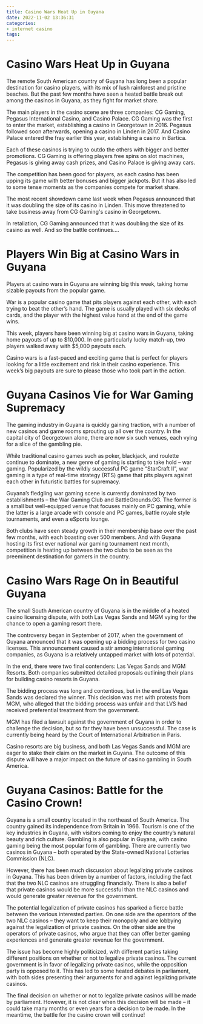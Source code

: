 ```yaml
---
title: Casino Wars Heat Up in Guyana
date: 2022-11-02 13:36:31
categories:
- internet casino
tags:
---
```



#  Casino Wars Heat Up in Guyana

The remote South American country of Guyana has long been a popular destination for casino players, with its mix of lush rainforest and pristine beaches. But the past few months have seen a heated battle break out among the casinos in Guyana, as they fight for market share.

The main players in the casino scene are three companies: CG Gaming, Pegasus International Casino, and Casino Palace. CG Gaming was the first to enter the market, establishing a casino in Georgetown in 2016. Pegasus followed soon afterwards, opening a casino in Linden in 2017. And Casino Palace entered the fray earlier this year, establishing a casino in Bartica.

Each of these casinos is trying to outdo the others with bigger and better promotions. CG Gaming is offering players free spins on slot machines, Pegasus is giving away cash prizes, and Casino Palace is giving away cars.

The competition has been good for players, as each casino has been upping its game with better bonuses and bigger jackpots. But it has also led to some tense moments as the companies compete for market share.

The most recent showdown came last week when Pegasus announced that it was doubling the size of its casino in Linden. This move threatened to take business away from CG Gaming's casino in Georgetown.

In retaliation, CG Gaming announced that it was doubling the size of its casino as well. And so the battle continues….

#  Players Win Big at Casino Wars in Guyana

Players at casino wars in Guyana are winning big this week, taking home sizable payouts from the popular game.

War is a popular casino game that pits players against each other, with each trying to beat the other’s hand. The game is usually played with six decks of cards, and the player with the highest value hand at the end of the game wins.

This week, players have been winning big at casino wars in Guyana, taking home payouts of up to $10,000. In one particularly lucky match-up, two players walked away with $5,000 payouts each.

Casino wars is a fast-paced and exciting game that is perfect for players looking for a little excitement and risk in their casino experience. This week’s big payouts are sure to please those who took part in the action.

#  Guyana Casinos Vie for War Gaming Supremacy

The gaming industry in Guyana is quickly gaining traction, with a number of new casinos and game rooms sprouting up all over the country. In the capital city of Georgetown alone, there are now six such venues, each vying for a slice of the gambling pie.

While traditional casino games such as poker, blackjack, and roulette continue to dominate, a new genre of gaming is starting to take hold – war gaming. Popularized by the wildly successful PC game “StarCraft II”, war gaming is a type of real-time strategy (RTS) game that pits players against each other in futuristic battles for supremacy.

Guyana’s fledgling war gaming scene is currently dominated by two establishments – the War Gaming Club and BattleGrounds.GG. The former is a small but well-equipped venue that focuses mainly on PC gaming, while the latter is a large arcade with console and PC games, battle royale style tournaments, and even a eSports lounge.

Both clubs have seen steady growth in their membership base over the past few months, with each boasting over 500 members. And with Guyana hosting its first ever national war gaming tournament next month, competition is heating up between the two clubs to be seen as the preeminent destination for gamers in the country.

#  Casino Wars Rage On in Beautiful Guyana

The small South American country of Guyana is in the middle of a heated casino licensing dispute, with both Las Vegas Sands and MGM vying for the chance to open a gaming resort there.

The controversy began in September of 2017, when the government of Guyana announced that it was opening up a bidding process for two casino licenses. This announcement caused a stir among international gaming companies, as Guyana is a relatively untapped market with lots of potential.

In the end, there were two final contenders: Las Vegas Sands and MGM Resorts. Both companies submitted detailed proposals outlining their plans for building casino resorts in Guyana.

The bidding process was long and contentious, but in the end Las Vegas Sands was declared the winner. This decision was met with protests from MGM, who alleged that the bidding process was unfair and that LVS had received preferential treatment from the government.

MGM has filed a lawsuit against the government of Guyana in order to challenge the decision, but so far they have been unsuccessful. The case is currently being heard by the Court of International Arbitration in Paris.

Casino resorts are big business, and both Las Vegas Sands and MGM are eager to stake their claim on the market in Guyana. The outcome of this dispute will have a major impact on the future of casino gambling in South America.

#  Guyana Casinos: Battle for the Casino Crown!

Guyana is a small country located in the northeast of South America. The country gained its independence from Britain in 1966. Tourism is one of the key industries in Guyana, with visitors coming to enjoy the country’s natural beauty and rich culture. Gambling is also popular in Guyana, with casino gaming being the most popular form of gambling. There are currently two casinos in Guyana – both operated by the State-owned National Lotteries Commission (NLC).

However, there has been much discussion about legalizing private casinos in Guyana. This has been driven by a number of factors, including the fact that the two NLC casinos are struggling financially. There is also a belief that private casinos would be more successful than the NLC casinos and would generate greater revenue for the government.

The potential legalization of private casinos has sparked a fierce battle between the various interested parties. On one side are the operators of the two NLC casinos – they want to keep their monopoly and are lobbying against the legalization of private casinos. On the other side are the operators of private casinos, who argue that they can offer better gaming experiences and generate greater revenue for the government.

The issue has become highly politicized, with different parties taking different positions on whether or not to legalize private casinos. The current government is in favor of legalizing private casinos, while the opposition party is opposed to it. This has led to some heated debates in parliament, with both sides presenting their arguments for and against legalizing private casinos.

The final decision on whether or not to legalize private casinos will be made by parliament. However, it is not clear when this decision will be made – it could take many months or even years for a decision to be made. In the meantime, the battle for the casino crown will continue!